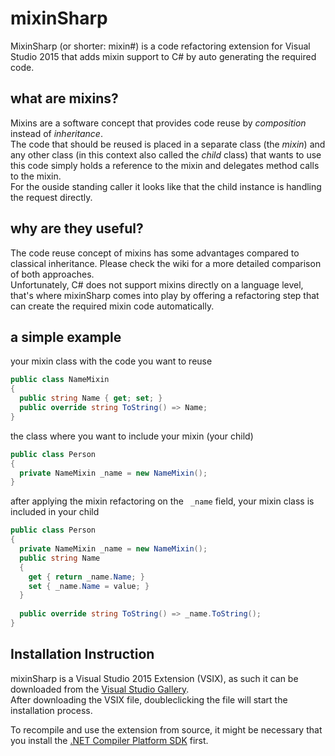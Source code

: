 # mixinSharp

MixinSharp (or shorter: mixin#) is a code refactoring extension for Visual Studio 2015 that adds mixin support to C# by auto generating the required code.

## what are mixins?

Mixins are a software concept that provides code reuse by *composition* instead of *inheritance*.  
The code that should be reused is placed in a separate class (the *mixin*) and any other class (in this context also called the *child* class) that wants to use this code simply holds a reference to the mixin and delegates method calls to the mixin.  
For the ouside standing caller it looks like that the child instance is handling the request directly.  
 
## why are they useful?

The code reuse concept of mixins has some advantages compared to classical inheritance. Please check the wiki for a more detailed comparison of both approaches.  
Unfortunately, C# does not support mixins directly on a language level, that's where mixinSharp comes into play by offering a refactoring step that can create the required mixin code automatically.

## a simple example

your mixin class with the code you want to reuse
```csharp
public class NameMixin
{
  public string Name { get; set; }
  public override string ToString() => Name;
}
```
the class where you want to include your mixin (your child)
```csharp
public class Person
{
  private NameMixin _name = new NameMixin();
}
```
after applying the mixin refactoring on the ``` _name``` field, your mixin class is included in your child
```csharp
public class Person
{
  private NameMixin _name = new NameMixin();
  public string Name
  {
    get { return _name.Name; }
    set { _name.Name = value; }
  }
  
  public override string ToString() => _name.ToString();
}
```

## Installation Instruction
mixinSharp is a Visual Studio 2015 Extension (VSIX), as such it can be downloaded from the [Visual Studio Gallery](https://visualstudiogallery.msdn.microsoft.com/b35e41d9-3520-4e40-84b0-fcf907ef1199).  
After downloading the VSIX file, doubleclicking the file will start the installation process.    

To recompile and use the extension from source, it might be necessary that you install the [.NET Compiler Platform SDK](https://visualstudiogallery.msdn.microsoft.com/2ddb7240-5249-4c8c-969e-5d05823bcb89) first.



